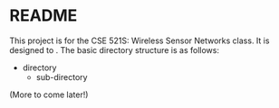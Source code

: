 # README #

This project is for the CSE 521S: Wireless Sensor Networks class.  It is
designed to <project goal>.  The basic directory structure is as follows:

* directory
  * sub-directory

(More to come later!)
